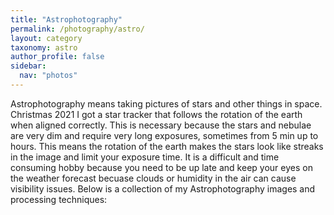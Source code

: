 ```yaml
---
title: "Astrophotography"
permalink: /photography/astro/
layout: category
taxonomy: astro
author_profile: false
sidebar:
  nav: "photos"
---
```


Astrophotography means taking pictures of stars and other things in space. Christmas 2021 I got a star tracker that follows the rotation of the earth when aligned correctly. This is necessary because the stars and nebulae are very dim and require very long exposures, sometimes from 5 min up to hours. This means the rotation of the earth makes the stars look like streaks in the image and limit your exposure time. It is a difficult and time consuming hobby because you need to be up late and keep your eyes on the weather forecast becuase clouds or humidity in the air can cause visibility issues. Below is a collection of my Astrophotography images and processing techniques:
